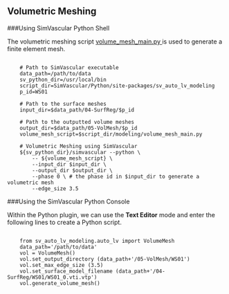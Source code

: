 ## Volumetric Meshing 

###Using SimVascular Python Shell

The volumetric meshing script 
<a href="https://github.com/SimVascular/SimVascular/tree/master/Python/site-packages/sv_auto_lv_modeling/modeling/volume_mesh_main.py"> 
volume\_mesh\_main.py </a> is used to generate a finite element mesh.

<pre><code class='language-shell' lang='shell'>
    # Path to SimVascular executable
    data_path=/path/to/data
    sv_python_dir=/usr/local/bin
    script_dir=SimVascular/Python/site-packages/sv_auto_lv_modeling
    p_id=WS01

    # Path to the surface meshes
    input_dir=$data_path/04-SurfReg/$p_id

    # Path to the outputted volume meshes
    output_dir=$data_path/05-VolMesh/$p_id
    volume_mesh_script=$script_dir/modeling/volume_mesh_main.py

    # Volumetric Meshing using SimVascular
    ${sv_python_dir}/simvascular --python \
        -- ${volume_mesh_script} \
        --input_dir $input_dir \
        --output_dir $output_dir \
        --phase 0 \ # the phase id in $input_dir to generate a volumetric mesh
        --edge_size 3.5
</code></pre>


###Using the SimVascular Python Console

Within the Python plugin, we can use the <strong>Text Editor</strong> mode and enter the following lines to create a Python script.

<pre><code class='language-python' lang='python'>
    from sv_auto_lv_modeling.auto_lv import VolumeMesh
    data_path='/path/to/data'
    vol = VolumeMesh()
    vol.set_output_directory (data_path+'/05-VolMesh/WS01')
    vol.set_max_edge_size (3.5)
    vol.set_surface_model_filename (data_path+'/04-SurfReg/WS01/WS01_0.vti.vtp')
    vol.generate_volume_mesh()
</code></pre>


